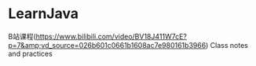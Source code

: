 # LearnJava
B站课程(https://www.bilibili.com/video/BV18J411W7cE?p=7&amp;vd_source=026b601c0661b1608ac7e980161b3966)
Class notes and practices
